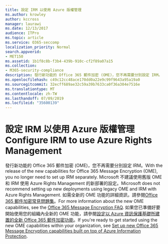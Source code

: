 ```yaml
---
title: 設定 IRM 以使用 Azure 版權管理
ms.author: krowley
author: kccross
manager: laurawi
ms.date: 12/13/2017
audience: ITPro
ms.topic: article
ms.service: O365-seccomp
localization_priority: Normal
search.appverid:
- MET150
ms.assetid: 1b1f8c8b-f3b4-439b-910c-cf2f89a07a15
ms.collection:
- M365-security-compliance
description: 發行新功能的 Office 365 郵件加密 (OME)，您不再需要分別設定 IRM。 Microsoft 不建議使用舊版 OME 和 IRM 使用 Azure Rights Management 的新部署的設定。 如需全新的 OME 功能的詳細資訊，請參閱 Office 365 郵件加密常見問題集。 如果您已準備好要開始使用您的組織內全新的 OME 功能，請參閱 < Set up 新 Office 365 郵件加密功能內建的 Azure 資訊保護的最上層。
ms.openlocfilehash: c49c12cc48ace170dd0a22e9c99f9643a95a19a0
ms.sourcegitcommit: 32ecff689ae32c59a39b7633ca0f36a304e7516e
ms.translationtype: MT
ms.contentlocale: zh-TW
ms.lasthandoff: 07/09/2019
ms.locfileid: "35600139"
---
```

# <a name="configure-irm-to-use-azure-rights-management"></a><span data-ttu-id="20e57-106">設定 IRM 以使用 Azure 版權管理</span><span class="sxs-lookup"><span data-stu-id="20e57-106">Configure IRM to use Azure Rights Management</span></span>

<span data-ttu-id="20e57-107">發行新功能的 Office 365 郵件加密 (OME)，您不再需要分別設定 IRM。</span><span class="sxs-lookup"><span data-stu-id="20e57-107">With the release of the new capabilities for Office 365 Message Encryption (OME), you no longer need to set up IRM separately.</span></span> <span data-ttu-id="20e57-108">Microsoft 不建議使用舊版 OME 和 IRM 使用 Azure Rights Management 的新部署的設定。</span><span class="sxs-lookup"><span data-stu-id="20e57-108">Microsoft does not recommend setting up new deployments using legacy OME and IRM with Azure Rights Management.</span></span> <span data-ttu-id="20e57-109">如需全新的 OME 功能的詳細資訊，請參閱[Office 365 郵件加密常見問題集](https://support.office.com/article/0432dce9-d9b6-4e73-8a13-4a932eb0081e)。</span><span class="sxs-lookup"><span data-stu-id="20e57-109">For more information about the new OME capabilities, see the [Office 365 Message Encryption FAQ](https://support.office.com/article/0432dce9-d9b6-4e73-8a13-4a932eb0081e).</span></span> <span data-ttu-id="20e57-110">如果您已準備好要開始使用您的組織內全新的 OME 功能，請參閱[設定以 Azure 資訊保護基礎所建置的全新 Office 365 郵件加密功能](https://support.office.com/article/7ff0c040-b25c-4378-9904-b1b50210d00e)。</span><span class="sxs-lookup"><span data-stu-id="20e57-110">If you're ready to get started using the new OME capabilities within your organization, see [Set up new Office 365 Message Encryption capabilities built on top of Azure Information Protection](https://support.office.com/article/7ff0c040-b25c-4378-9904-b1b50210d00e).</span></span>
  

